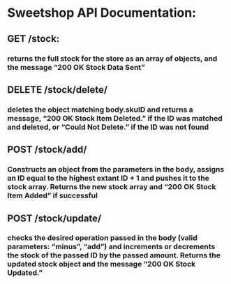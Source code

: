 # Sweetshop API Documentation:

## GET /stock:

### returns the full stock for the store as an array of objects, and the message “200 OK Stock Data Sent”

## DELETE /stock/delete/

### deletes the object matching body.skuID and returns a message, “200 OK Stock Item Deleted.” if the ID was matched and deleted, or “Could Not Delete.” if the ID was not found

## POST  /stock/add/

### Constructs an object from the parameters in the body, assigns an ID equal to the highest extant ID + 1 and pushes it to the stock array. Returns the new stock array and “200 OK Stock Item Added” if successful

## POST /stock/update/

### checks the desired operation passed in the body (valid parameters: “minus”, “add”) and increments or decrements the stock of the passed ID by the passed amount. Returns the updated stock object and the message “200 OK Stock Updated.”
